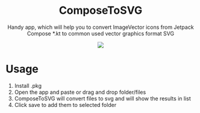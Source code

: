<div align="center">

# ComposeToSVG

Handy app, which will help you to convert ImageVector icons from Jetpack Compose *.kt to common used vector graphics format SVG

<image src="https://raw.githubusercontent.com/T8RIN/ImageVectorToSVG/refs/heads/main/icon.png"/>


</div>


# Usage

1. Install .pkg
2. Open the app and paste or drag and drop folder/files
3. ComposeToSVG will convert files to svg and will show the results in list
4. Click save to add them to selected folder